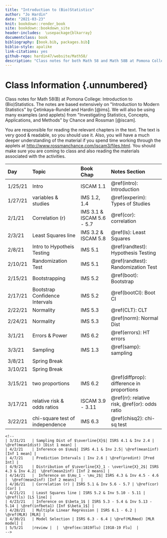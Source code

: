 ```yaml
---
title: "Introduction to (Bio)Statistics"
author: "Jo Hardin"
date: "2021-03-23"
knit: bookdown::render_book
site: bookdown::bookdown_site
header-includes:  \usepackage{blkarray}
documentclass: book
bibliography: [book.bib, packages.bib]
biblio-style: apalike
link-citations: yes
github-repo: hardin47/website/Math58/
description: "Class notes for both Math 58 and Math 58B at Pomona College: Introduction to Statistics and Introduction to Biostatistics.  The notes are based extensively on Introduction to Modern Statistics by Çetinkaya-Rundel and Hardin Investigating Statistical Concepts, Applications, and Methods by Chance and Rossman."
---
```


# Class Information {.unnumbered}

Class notes for Math 58(B) at Pomona College: Introduction to (Bio)Statistics. The notes are based extensively on "Introduction to Modern Statistics" by Çetinkaya-Rundel and Hardin [@ims]. We will also be using many examples (and applets) from "Investigating Statistics, Concepts, Applications, and Methods" by Chance and Rossman [@iscam].

You are responsible for reading the relevant chapters in the text. The text is very good & readable, so you should use it. Also, you will have a much deeper understanding of the material if you spend time working through the applets at <http://www.rossmanchance.com/iscam3/files.html>. You should make sure you are coming to class and also reading the materials associated with the activities.









| Day     | Topic                           | Book Chap                 | Notes Section                                   |
|:--------|:--------------------------------|:--------------------------|:------------------------------------------------|
| 1/25/21 | Intro                           | ISCAM 1.1                 | \@ref(intro): Introduction                      |
| 1/27/21 | variables & studies             | IMS 1.2, 1.4              | \@ref(experim): Types of Studies                |
| 2/1/21  | Correlation (r)                 | IMS 3.1 & ISCAM 5.6 - 5.7 | \@ref(cor): correlation                         |
| 2/3/21  | Least Squares line              | IMS 3.2 & ISCAM 5.8       | \@ref(ls): Least Squares                        |
| 2/8/21  | Intro to Hypotheis Testing      | IMS 5.1                   | \@ref(randtest): Hypothesis Testing             |
| 2/10/21 | Randomization Test              | IMS 5.1                   | \@ref(randtest): Randomization Test             |
| 2/15/21 | Bootstrapping                   | IMS 5.2                   | \@ref(boot): Bootstrap                          |
| 2/17/21 | Bootstrap Confidence Intervals  | IMS 5.2                   | \@ref(bootCI): Boot CI                          |
| 2/22/21 | Normality                       | IMS 5.3                   | \@ref(CLT): CLT                                 |
| 2/24/21 | Normality                       | IMS 5.3                   | \@ref(norm): Normal Dist                        |
| 3/1/21  | Errors & Power                  | IMS 6.2                   | \@ref(errors): HT errors                        |
| 3/3/21  | Sampling                        | IMS 1.3                   | \@ref(samp): sampling                           |
| 3/8/21  | Spring Break                    |                           |                                                 |
| 3/10/21 | Spring Break                    |                           |                                                 |
| 3/15/21 | two proportions                 | IMS 6.2                   | \@ref(diffprop): difference in proportions      |
| 3/17/21 | relative risk & odds ratios     | ISCAM 3.9 - 3.11          | \@ref(rr): relative risk, \@ref(or): odds ratio |
| 3/22/21 | chi-square test of independence | IMS 6.3                   | \@ref(chisq2): chi-sq test                      |

```{=html}
<!--
| 3/31/21   | Sampling Dist of $\overline{X}$| ISRS 4.1 & Inv 2.4 |   \@ref(mean1dist) [Dist 1 mean] |
| 4/2/21    | Inference on $\mu$| ISRS 4.1 & Inv 2.5| \@ref(mean1inf) [Inf 1 mean] |
| 4/7/21    | Prediction Intervals | Inv 2.6 | \@ref(predint) [Pred Int] |
| 4/9/21    | Distribution of $\overline{X}_1 - \overline{X}_2$| ISRS 4.3 & Inv 4.2|  \@ref(mean2inf) [Inf 2 means] |
| 4/14/21   |  Inference on $\mu_1 - \mu_2$| ISRS 4.3 & Inv 4.5 - 4.6 |  \@ref(mean2inf) [Inf 2 means]  |
| 4/16/21   | Correlation (r) | ISRS 5.1 & Inv 5.6 - 5.7 | \@ref(cor) [Cor] |
| 4/21/21   | Least Squares line | ISRS 5.2 & Inv 5.10 - 5.11 | \@ref(ls) [LS line] |
| 4/23/21   | Inference on $\beta_1$ | ISRS 5.3 - 5.4 & Inv 5.13 - 5.14 | \@ref(infbeta1) [Inf $\beta_1$] |
| 4/28/21   | Multiple Linear Regression | ISRS 6.1 - 6.2 |  \@ref(MLR) [MLR] |
| 4/30/21   | Model Selection | ISRS 6.3 - 6.4 | \@ref(MLRmod) [MLR model] |
| 5/5/21    |review |  |  \@ref(ex:1819flu) [1918-19 Flu]  |
-->
```
